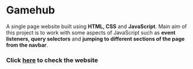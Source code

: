 # Gamehub
A single page website built using **HTML, CSS** and **JavaScript**. Main aim of this project is to work with some aspects of JavaScript such as **event listeners, query selectors** and **jumping to different sections of the page from the navbar**.

### Click [here](https://gamehub-shafqat.netlify.app/) to check the website
